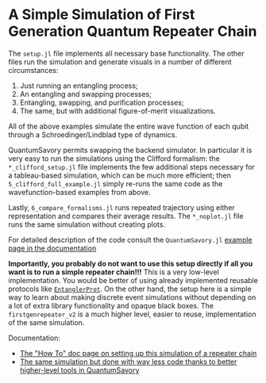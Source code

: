 # A Simple Simulation of First Generation Quantum Repeater Chain

The `setup.jl` file implements all necessary base functionality.
The other files run the simulation and generate visuals in a number of different circumstances:
1. Just running an entangling process;
2. An entangling and swapping processes;
3. Entangling, swapping, and purification processes;
4. The same, but with additional figure-of-merit visualizations.

All of the above examples simulate the entire wave function of each qubit through a Schroedinger/Lindblad type of dynamics.

QuantumSavory permits swapping the backend simulator. In particular it is very easy to run the simulations using the Clifford formalism: the `*_clifford_setup.jl` file implements the few additional steps necessary for a tableau-based simulation, which can be much more efficient; then `5_clifford_full_example.jl` simply re-runs the same code as the wavefunction-based examples from above.

Lastly, `6_compare_formalisms.jl` runs repeated trajectory using either representation and compares their average results. The `*_noplot.jl` file runs the same simulation without creating plots.

For detailed description of the code consult the `QuantumSavory.jl`
[example page in the documentation](https://quantumsavory.github.io/QuantumSavory.jl/dev/howto-firstgenrepeater/)

**Importantly, you probably do not want to use this setup directly if all you want is to run a simple repeater chain!!!** This is a very low-level implementation. You would be better of using already implemented reusable protocols like [`EntanglerProt`](https://qs.quantumsavory.org/dev/API_ProtocolZoo/#QuantumSavory.ProtocolZoo.EntanglerProt). On the other hand, the setup here is a simple way to learn about making discrete event simulations without depending on a lot of extra library functionality and opaque black boxes. The `firstgenrepeater_v2` is a much higher level, easier to reuse, implementation of the same simulation.

Documentation:

- [The "How To" doc page on setting up this simulation of a repeater chain](https://qs.quantumsavory.org/dev/howto/firstgenrepeater/firstgenrepeater)
- [The same simulation but done with way less code thanks to better higher-level tools in QuantumSavory](https://qs.quantumsavory.org/dev/howto/firstgenrepeater_v2/firstgenrepeater_v2)